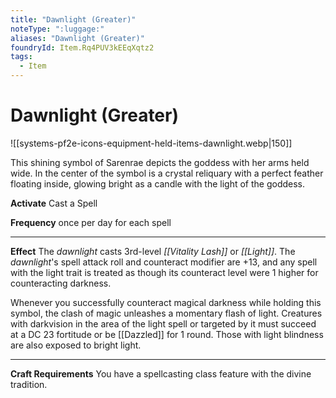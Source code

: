 ```yaml
---
title: "Dawnlight (Greater)"
noteType: ":luggage:"
aliases: "Dawnlight (Greater)"
foundryId: Item.Rq4PUV3kEEqXqtz2
tags:
  - Item
---
```


# Dawnlight (Greater)
![[systems-pf2e-icons-equipment-held-items-dawnlight.webp|150]]

This shining symbol of Sarenrae depicts the goddess with her arms held wide. In the center of the symbol is a crystal reliquary with a perfect feather floating inside, glowing bright as a candle with the light of the goddess.

**Activate** Cast a Spell

**Frequency** once per day for each spell

* * *

**Effect** The _dawnlight_ casts 3rd-level _[[Vitality Lash]]_ or _[[Light]]_. The _dawnlight_'s spell attack roll and counteract modifier are +13, and any spell with the light trait is treated as though its counteract level were 1 higher for counteracting darkness.

Whenever you successfully counteract magical darkness while holding this symbol, the clash of magic unleashes a momentary flash of light. Creatures with darkvision in the area of the light spell or targeted by it must succeed at a DC 23 fortitude or be [[Dazzled]] for 1 round. Those with light blindness are also exposed to bright light.

* * *

**Craft Requirements** You have a spellcasting class feature with the divine tradition.

